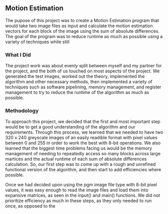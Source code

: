 ## Motion Estimation ##

The pupose of this project was to create a Motion Estimation program that would take two image files as input and calculate the motion estimation vectors for each block of the image using the sum of absolute differences.  The goal of the program was to reduce runtime as much as possible using a variety of techniques while still 

### What I Did ###

The project work was about evenly split between myself and my partner for the project, and the both of us touched on most aspects of the project.  We generated the test images, worked out the theory, implemented the algorithm and other necessary methods, then implemented a variety of techniques such as software pipelining, memory management, and register management to try to reduce the runtime of the algorithm as much as possible. 

### Methodology ###

To approach this project, we decided that the first and most important step would be to get a good understanding of the algorithm and our requirements.  Through this process, we learned that we needed to have two 320 x 240 greyscale images of an easily readible format with pixel values between 0 and 255 in order to work the best with 8-bit operations.  We also learned that the biggest time problems facing us would be the memory management of needing to repeatedly access so many blocks across large martices and the actual runtime of each sum of absolute differences calculation.  So, our first step was to come up with a rough and unrefined functional version of the algorithm, and then start to add efficiencies where possible.

Once we had decided upon using the pgm image file type with 8-bit pixel values, it was easy enough to read the image files and load them into expansive matrices, as seen in the input() and main() functions.  We did not prioritize efficiency as much in these steps, as they only needed to run once, as opposed to the  
